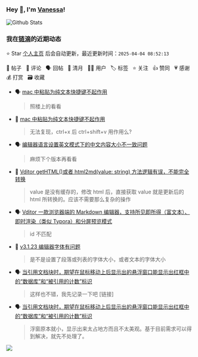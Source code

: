 ### Hey 👋, I'm [Vanessa](http://vanessa.b3log.org/)!

![Github Stats](https://github-readme-stats.vercel.app/api?username=Vanessa219&show_icons=true)

<!--events start -->

### 我在[链滴](https://ld246.com)的近期动态

⭐️ Star [个人主页](https://github.com/Vanessa219/Vanessa219) 后会自动更新，最近更新时间：`2025-04-04 08:52:13`

📝 帖子 &nbsp; 💬 评论 &nbsp; 🗣 回帖 &nbsp; 🌙 清月 &nbsp; 👨‍💻 用户 &nbsp; 🏷️ 标签 &nbsp; ⭐️ 关注 &nbsp; 👍 赞同 &nbsp; 💗 感谢 &nbsp; 💰 打赏 &nbsp; 🗃 收藏

* 🗣 [mac 中粘贴为纯文本快捷键不起作用](https://ld246.com/article/1742698634512/comment/1742801434727#comments)

  > 照楼上的看看
* 💬 [mac 中粘贴为纯文本快捷键不起作用](https://ld246.com/article/1742698634512/comment/1742701898499#comments)

  > 无法复现，ctrl+x 后 ctrl+shift+v 用作用么?
* 🗣 [编辑器语言设置英文模式下的中文内容大小不一致问题](https://ld246.com/article/1741920376849/comment/1741929071848#comments)

  > 麻烦下个版本再看看
* 💬 [Vditor getHTML()或者 html2md(value: string) 方法逻辑有误，不能完全转换](https://ld246.com/article/1741222885064/comment/1742281067211#comments)

  > value 是没有缓存的，修改 html 后，直接获取 value 就是更新后的 html 所转换的。应该不需要那么复杂的操作
* 🗣 [Vditor 一款浏览器端的 Markdown 编辑器，支持所见即所得（富文本）、即时渲染（类似 Typora）和分屏预览模式](https://ld246.com/article/1549638745630/comment/1741069020735#comments)

  > id 不匹配
* 💬 [v3.1.23 编辑器字体有问题](https://ld246.com/article/1740547612558/comment/1740622830451#comments)

  > 是不是设置了段落或列表的字体大小，或者文本的字体大小
* 🗣 [当引用文档块时，期望在鼠标移动上后显示出的悬浮窗口能显示出红框中的“数据库”和“被引用的计数”标识](https://ld246.com/article/1739958581880/comment/1740208380198#comments)

  > 这样也不错，我先记录一下吧 [链接]
* 🗣 [当引用文档块时，期望在鼠标移动上后显示出的悬浮窗口能显示出红框中的“数据库”和“被引用的计数”标识](https://ld246.com/article/1739958581880/comment/1740158446424#comments)

  > 浮窗原本就小，显示出来太占地方而且不太美观。基于目前需求可以得到解决，就先不处理了。


<!--events end -->

<a title="Hits" target="_blank" href="https://github.com/Vanessa219/Vanessa219"><img src="https://hits.b3log.org/Vanessa219/Vanessa219.svg"></a>
